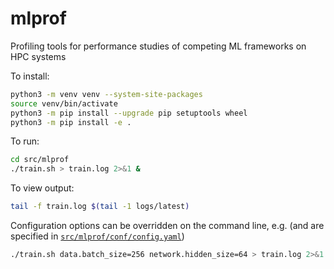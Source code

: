 # mlprof

Profiling tools for performance studies of competing ML frameworks on HPC systems

To install:

```bash
python3 -m venv venv --system-site-packages
source venv/bin/activate
python3 -m pip install --upgrade pip setuptools wheel
python3 -m pip install -e .
```

To run:

```bash
cd src/mlprof
./train.sh > train.log 2>&1 &
```

To view output:

```bash
tail -f train.log $(tail -1 logs/latest)
```

Configuration options can be overridden on the command line, e.g.
(and are specified in [`src/mlprof/conf/config.yaml`](src/mlprof/conf/config.yaml))

```bash
./train.sh data.batch_size=256 network.hidden_size=64 > train.log 2>&1 &
```
